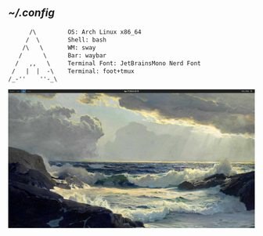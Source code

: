 ## *~/.config*
```
      /\         OS: Arch Linux x86_64
     /  \        Shell: bash
    /\   \       WM: sway
   /      \      Bar: waybar
  /   ,,   \     Terminal Font: JetBrainsMono Nerd Font
 /   |  |  -\    Terminal: foot+tmux
/_-''    ''-_\    
```

![Screenshot](screenshot.jpg)
